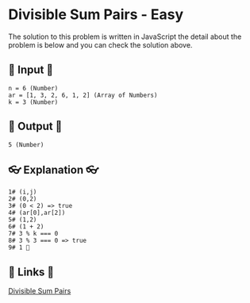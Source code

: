 # Divisible Sum Pairs - Easy

The solution to this problem is written in JavaScript the detail about the problem is below and you can check the solution above.

## 🥚 Input 🥚

```
n = 6 (Number)
ar = [1, 3, 2, 6, 1, 2] (Array of Numbers)
k = 3 (Number)
```

## 🐣 Output 🐣

```
5 (Number)
```

## 👓 Explanation 👓

```
1# (i,j)
2# (0,2)
3# (0 < 2) => true
4# (ar[0],ar[2])
5# (1,2)
6# (1 + 2)
7# 3 % k === 0
8# 3 % 3 === 0 => true
9# 1 🎉
```

## 🔗 Links 🔗

[Divisible Sum Pairs](https://www.hackerrank.com/challenges/divisible-sum-pairs/problem)
